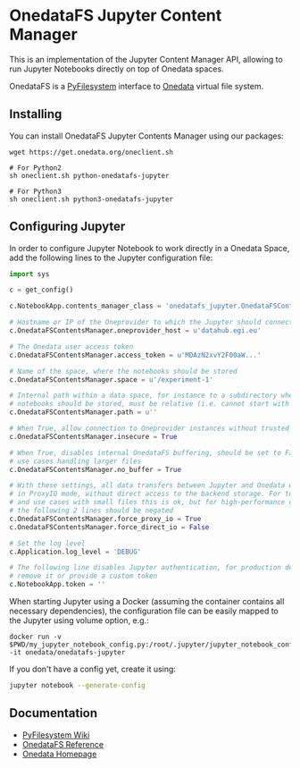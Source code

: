 # OnedataFS Jupyter Content Manager

This is an implementation of the Jupyter Content Manager API, allowing to run
Jupyter Notebooks directly on top of Onedata spaces.

OnedataFS is a [PyFilesystem](https://www.pyfilesystem.org/) interface to
[Onedata](https://onedata.org) virtual file system.


## Installing

You can install OnedataFS Jupyter Contents Manager using our packages:

```
wget https://get.onedata.org/oneclient.sh

# For Python2
sh oneclient.sh python-onedatafs-jupyter

# For Python3
sh oneclient.sh python3-onedatafs-jupyter
```

## Configuring Jupyter

In order to configure Jupyter Notebook to work directly in a Onedata Space,
add the following lines to the Jupyter configuration file:

```python
import sys

c = get_config()

c.NotebookApp.contents_manager_class = 'onedatafs_jupyter.OnedataFSContentsManager'

# Hostname or IP of the Oneprovider to which the Jupyter should connect
c.OnedataFSContentsManager.oneprovider_host = u'datahub.egi.eu'

# The Onedata user access token
c.OnedataFSContentsManager.access_token = u'MDAzN2xvY2F00aW...'

# Name of the space, where the notebooks should be stored
c.OnedataFSContentsManager.space = u'/experiment-1'

# Internal path within a data space, for instance to a subdirectory where Jupyter 
# notebooks should be stored, must be relative (i.e. cannot start with `/`)
c.OnedataFSContentsManager.path = u''

# When True, allow connection to Oneprovider instances without trusted certificates
c.OnedataFSContentsManager.insecure = True

# When True, disables internal OnedataFS buffering, should be set to False for
# use cases handling larger files
c.OnedataFSContentsManager.no_buffer = True

# With these settings, all data transfers between Jupyter and Onedata will be performed
# in ProxyIO mode, without direct access to the backend storage. For testing
# and use cases with small files this is ok, but for high-performance calculation
# the following 2 lines should be negated
c.OnedataFSContentsManager.force_proxy_io = True
c.OnedataFSContentsManager.force_direct_io = False

# Set the log level
c.Application.log_level = 'DEBUG'

# The following line disables Jupyter authentication, for production deployments
# remove it or provide a custom token
c.NotebookApp.token = ''
```

When starting Jupyter using a Docker (assuming the container contains all necessary dependencies),
the configuration file can be easily mapped to the Jupyter using volume option, e.g.:

```
docker run -v $PWD/my_jupyter_notebook_config.py:/root/.jupyter/jupyter_notebook_config.py -it onedata/onedatafs-jupyter
```

If you don't have a config yet, create it using:

```bash
jupyter notebook --generate-config
```

## Documentation

- [PyFilesystem Wiki](https://www.pyfilesystem.org)
- [OnedataFS Reference](http://fs-onedatafs.readthedocs.io/en/latest/)
- [Onedata Homepage](https://onedata.org)
